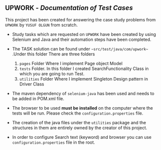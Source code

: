 ## **UPWORK** - _Documentation of Test Cases_

This project has been created for answering the case study problems from `UPWORK` by `YUSUF OLGUN` from scratch.

* Study tasks which are requested on `UPWORK` have been created by using Selenium and Java and their automation steps have been completed.

* The TASK solution can be found under `~src/test/java/com/upwork~` .Under this folder
  There are three folders
  1. ``pages`` Folder Where I implement Page object Model
  2. ``tests`` Folder. In this folder I created SearchFunctionality Class in which you are going to run Test.
  3. ``utilities`` Folder Where I implement Singleton Design pattern in Driver Class


* The maven dependency of `selenium-java` has been used and needs to be
added in POM.xml file.
* The browser to be used **must be installed** on the computer where the tests will be run. Please check the `configuration.properties` file.
* The creation of the java files under the `utilities` package and the structures in them are entirely owned by the
  creator of this project.
* In order to configure Search text (keyword) and browser you can use ``configuration.properties`` file in the root.